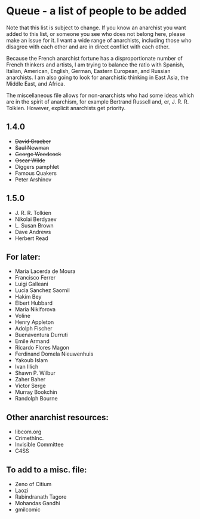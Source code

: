Queue - a list of people to be added
====================================
Note that this list is subject to change. If you know an anarchist you want added to this list, or someone you see who does not belong here, please make an issue for it. I want a wide range of anarchists, including those who disagree with each other and are in direct conflict with each other.

Because the French anarchist fortune has a disproportionate number of French thinkers and artists, I am trying to balance the ratio with Spanish, Italian, American, English, German, Eastern European, and Russian anarchists. I am also going to look for anarchistic thinking in East Asia, the Middle East, and Africa.

The miscellaneous file allows for non-anarchists who had some ideas which are in the spirit of anarchism, for example Bertrand Russell and, er, J. R. R. Tolkien. However, explicit anarchists get priority.

1.4.0
-----
- ~~David Graeber~~
- ~~Saul Newman~~
- ~~George Woodcock~~
- ~~Oscar Wilde~~
- Diggers pamphlet
- Famous Quakers
- Peter Arshinov

1.5.0
-----
- J. R. R. Tolkien
- Nikolai Berdyaev
- L. Susan Brown
- Dave Andrews
- Herbert Read

For later:
----------
- Maria Lacerda de Moura
- Francisco Ferrer
- Luigi Galleani
- Lucia Sanchez Saornil
- Hakim Bey
- Elbert Hubbard
- Maria Nikiforova
- Voline
- Henry Appleton
- Adolph Fischer
- Buenaventura Durruti
- Emile Armand
- Ricardo Flores Magon
- Ferdinand Domela Nieuwenhuis
- Yakoub Islam
- Ivan Illich
- Shawn P. Wilbur
- Zaher Baher
- Victor Serge
- Murray Bookchin
- Randolph Bourne

Other anarchist resources:
--------------------------
- libcom.org
- CrimethInc.
- Invisible Committee
- C4SS

To add to a misc. file:
-----------------------
- Zeno of Citium
- Laozi
- Rabindranath Tagore
- Mohandas Gandhi
- gmilcomic



